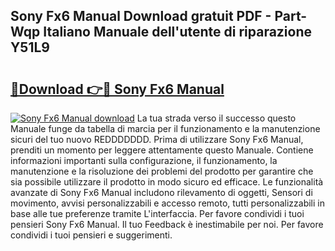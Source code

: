## Sony Fx6 Manual Download gratuit PDF - Part-Wqp Italiano Manuale dell'utente di riparazione Y51L9

# <h2><a href="http://dfgfjk.blite.top/?on=Sony+Fx6+Manual">🔗Download 👉🔴 Sony Fx6 Manual</a></h2>

[![Sony Fx6 Manual download](https://i.imgur.com/lujVjoI.png)](http://dfgfjk.blite.top/?on=Sony+Fx6+Manual)
La tua strada verso il successo questo Manuale funge da tabella di marcia per il funzionamento e la manutenzione sicuri del tuo nuovo REDDDDDDD. Prima di utilizzare Sony Fx6 Manual, prenditi un momento per leggere attentamente questo Manuale. Contiene informazioni importanti sulla configurazione, il funzionamento, la manutenzione e la risoluzione dei problemi del prodotto per garantire che sia possibile utilizzare il prodotto in modo sicuro ed efficace. Le funzionalità avanzate di Sony Fx6 Manual includono rilevamento di oggetti, Sensori di movimento, avvisi personalizzabili e accesso remoto, tutti personalizzabili in base alle tue preferenze tramite L'interfaccia. Per favore condividi i tuoi pensieri Sony Fx6 Manual. Il tuo Feedback è inestimabile per noi. Per favore condividi i tuoi pensieri e suggerimenti.

